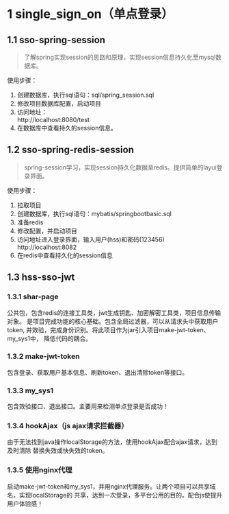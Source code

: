 # 1 single_sign_on（单点登录）

## 1.1 sso-spring-session
>了解spring实现session的思路和原理，实现session信息持久化至mysql数据库。
  
使用步骤：
1. 创建数据库，执行sql语句：sql/spring_session.sql
2. 修改项目数据库配置，启动项目
3. 访问地址：  
    http://localhost:8080/test
4. 在数据库中查看持久的session信息。

## 1.2 sso-spring-redis-session
>spring-session学习，实现session持久化数据至redis。提供简单的layui登
录界面。

使用步骤：
1. 拉取项目
2. 创建数据库，执行sql语句：mybatis/springbootbasic.sql
3. 准备redis
4. 修改配置，并启动项目
5. 访问地址进入登录界面，输入用户(hss)和密码(123456)  
   http://localhost:8082
6. 在redis中查看持久化的session信息

## 1.3 hss-sso-jwt

### 1.3.1 shar-page
公共包，包含redis的连接工具类，jwt生成钥匙、加密解密工具类，项目信息传输对象。
是项目完成功能的核心基础。包含全局过滤器，可以从请求头中获取用户token,
并效验，完成身份识别。将此项目作为jar引入项目make-jwt-token、my_sys1中，
降低代码的耦合。

### 1.3.2 make-jwt-token
包含登录、获取用户基本信息、刷新token、退出清除token等接口。

### 1.3.3 my_sys1
包含效验接口、退出接口。主要用来检测单点登录是否成功！

### 1.3.4 hookAjax（js ajax请求拦截器）
由于无法找到java操作localStorage的方法，使用hookAjax配合ajax请求，达到及时清除
替换失效或快失效的token。

### 1.3.5 使用nginx代理
启动make-jwt-token和my_sys1，并用nginx代理服务。让两个项目可以共享域名，实现localStorage的
共享，达到一次登录，多平台公用的目的。配合js使提升用户体验感！
